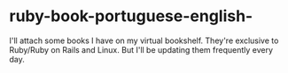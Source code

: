 # ruby-book-portuguese-english-
 I'll attach some books I have on my virtual bookshelf. They're exclusive to Ruby/Ruby on Rails and Linux. But I'll be updating them frequently every day.
